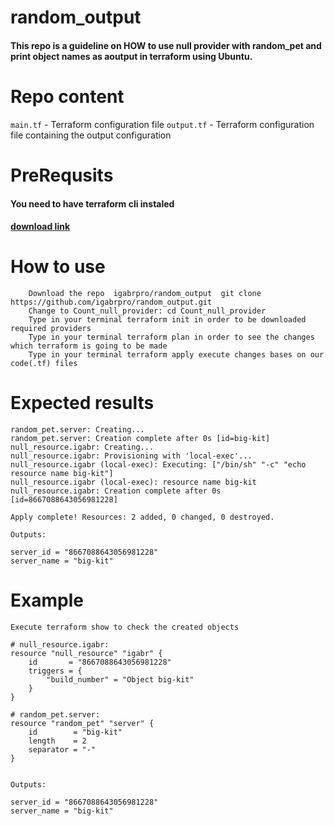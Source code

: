 # **random_output**



#### This repo is a guideline on HOW to use null provider with random_pet and print object names as aoutput in terraform using Ubuntu.

# **Repo content**
```main.tf``` - Terraform configuration file
```output.tf``` - Terraform configuration file containing the output configuration 

# **PreRequsits**
#### You need to have terraform cli instaled 
#### [download link](https://www.terraform.io/downloads)

# **How to use**
```
    Download the repo  igabrpro/random_output  git clone https://github.com/igabrpro/random_output.git
    Change to Count_null_provider: cd Count_null_provider
    Type in your terminal terraform init in order to be downloaded required providers
    Type in your terminal terraform plan in order to see the changes which terraform is going to be made
    Type in your terminal terraform apply execute changes bases on our code(.tf) files
```
    
    
# **Expected results**
```
random_pet.server: Creating...
random_pet.server: Creation complete after 0s [id=big-kit]
null_resource.igabr: Creating...
null_resource.igabr: Provisioning with 'local-exec'...
null_resource.igabr (local-exec): Executing: ["/bin/sh" "-c" "echo resource name big-kit"]
null_resource.igabr (local-exec): resource name big-kit
null_resource.igabr: Creation complete after 0s [id=8667088643056981228]

Apply complete! Resources: 2 added, 0 changed, 0 destroyed.

Outputs:

server_id = "8667088643056981228"
server_name = "big-kit"
```
# **Example**

```
Execute terraform show to check the created objects

# null_resource.igabr:
resource "null_resource" "igabr" {
    id       = "8667088643056981228"
    triggers = {
        "build_number" = "Object big-kit"
    }
}

# random_pet.server:
resource "random_pet" "server" {
    id        = "big-kit"
    length    = 2
    separator = "-"
}


Outputs:

server_id = "8667088643056981228"
server_name = "big-kit"
```
